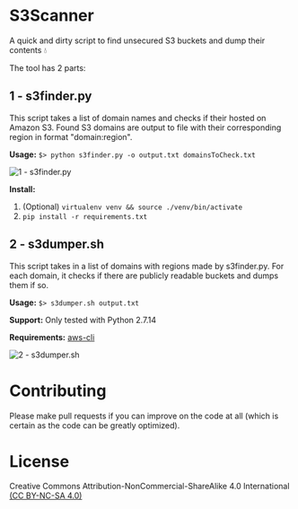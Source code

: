 # S3Scanner

A quick and dirty script to find unsecured S3 buckets and dump their contents :droplet:

The tool has 2 parts:

## 1 - s3finder.py
This script takes a list of domain names and checks if their hosted on Amazon S3. Found S3 domains are output to file with their corresponding region in format "domain:region". 

**Usage:** `$> python s3finder.py -o output.txt domainsToCheck.txt`

![1 - s3finder.py](https://user-images.githubusercontent.com/3712226/30464005-9e8ab0c8-9994-11e7-8757-e32f1db975da.png)

**Install:**
1. (Optional) `virtualenv venv && source ./venv/bin/activate`
2. `pip install -r requirements.txt`

## 2 - s3dumper.sh
This script takes in a list of domains with regions made by s3finder.py. For each domain, it checks if there are publicly readable buckets and dumps them if so. 

**Usage:** `$> s3dumper.sh output.txt`

**Support:**
Only tested with Python 2.7.14

**Requirements:** [aws-cli](http://docs.aws.amazon.com/cli/latest/userguide/installing.html)

![2 - s3dumper.sh](https://user-images.githubusercontent.com/3712226/30464321-8e8e6d34-9996-11e7-8739-94f13e082877.png)

# Contributing
Please make pull requests if you can improve on the code at all (which is certain as the code can be greatly optimized).

# License
Creative Commons Attribution-NonCommercial-ShareAlike 4.0 International [(CC BY-NC-SA 4.0)](https://creativecommons.org/licenses/by-nc-sa/4.0/)
